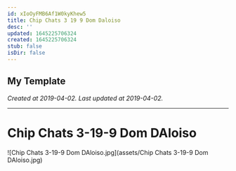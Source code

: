 ```yaml
---
id: xIoOyFMB6Af1W0kyKhew5
title: Chip Chats 3 19 9 Dom Daloiso
desc: ''
updated: 1645225706324
created: 1645225706324
stub: false
isDir: false
---
```

My Template
---

_Created at 2019-04-02._
_Last updated at 2019-04-02._




---

# Chip Chats 3-19-9 Dom DAloiso


![Chip Chats 3-19-9 Dom DAloiso.jpg](assets/Chip Chats 3-19-9 Dom DAloiso.jpg)

